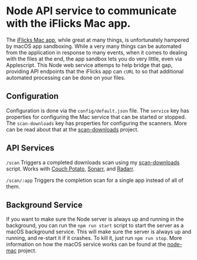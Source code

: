 # Node API service to communicate with the iFlicks Mac app.

The [iFlicks Mac app](http://iflicksapp.com), while great at many things, is unfortunately hampered
by macOS app sandboxing. While a very many things can be automated from the application in response
to many events, when it comes to dealing with the files at the end, the app sandbox lets you do very
little, even via Applescript. This Node web service attemps to help bridge that gap, providing API
endpoints that the iFlicks app can `cURL` to so that additional automated processing can be done on
your files.

## Configuration

Configuration is done via the `config/default.json` file. The `service` key has properties for
configuring the Mac service that can be started or stopped. The `scan-downloads` key has properties
for configuring the scanners. More can be read about that at the
[scan-downloads](https://github.com/josephschmitt/scan-downloads) project.

## API Services

`/scan`
Triggers a completed downloads scan using my
[scan-downloads](https://github.com/josephschmitt/scan-downloads) script. Works with
[Couch Potato](http://couchpota.to), [Sonarr](http://sonarr.tv), and [Radarr](http://radarr.video).

`/scan/:app`
Triggers the completion scan for a single app instead of all of them.

## Background Service

If you want to make sure the Node server is always up and running in the background, you can run the
`npm run start` script to start the server as a macOS background service. This will make sure the
server is always up and running, and re-start it if it crashes. To kill it, just run `npm run stop`.
More information on how the macOS service works can be found at the
[node-mac](https://github.com/coreybutler/node-mac) project.
